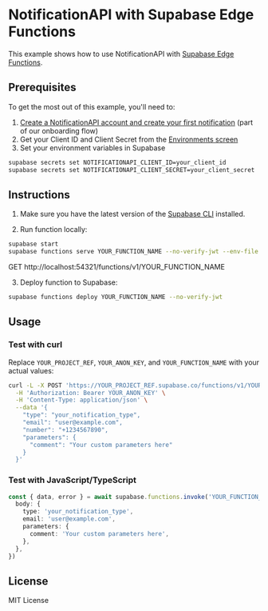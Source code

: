 # NotificationAPI with Supabase Edge Functions

This example shows how to use NotificationAPI with [Supabase Edge Functions](https://supabase.com/docs/guides/functions).

## Prerequisites

To get the most out of this example, you'll need to:

1. [Create a NotificationAPI account and create your first notification](https://app.notificationapi.com) (part of our onboarding flow)
2. Get your Client ID and Client Secret from the [Environments screen](https://app.notificationapi.com/environments)
3. Set your environment variables in Supabase

```bash
supabase secrets set NOTIFICATIONAPI_CLIENT_ID=your_client_id
supabase secrets set NOTIFICATIONAPI_CLIENT_SECRET=your_client_secret
```

## Instructions

1. Make sure you have the latest version of the [Supabase CLI](https://supabase.com/docs/guides/cli#installation) installed.

2. Run function locally:

```sh
supabase start
supabase functions serve YOUR_FUNCTION_NAME --no-verify-jwt --env-file ./supabase/.env.local
```

GET http://localhost:54321/functions/v1/YOUR_FUNCTION_NAME

3. Deploy function to Supabase:

```sh
supabase functions deploy YOUR_FUNCTION_NAME --no-verify-jwt
```

## Usage

### Test with curl

Replace `YOUR_PROJECT_REF`, `YOUR_ANON_KEY`, and `YOUR_FUNCTION_NAME` with your actual values:

```bash
curl -L -X POST 'https://YOUR_PROJECT_REF.supabase.co/functions/v1/YOUR_FUNCTION_NAME' \
  -H 'Authorization: Bearer YOUR_ANON_KEY' \
  -H 'Content-Type: application/json' \
  --data '{
    "type": "your_notification_type",
    "email": "user@example.com",
    "number": "+1234567890",
    "parameters": {
      "comment": "Your custom parameters here"
    }
  }'
```

### Test with JavaScript/TypeScript

```typescript
const { data, error } = await supabase.functions.invoke('YOUR_FUNCTION_NAME', {
  body: {
    type: 'your_notification_type',
    email: 'user@example.com',
    parameters: {
      comment: 'Your custom parameters here',
    },
  },
})
```

## License

MIT License
